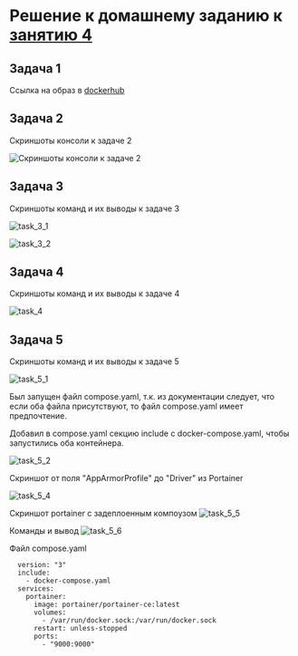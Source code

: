 # Решение к домашнему заданию к [занятию 4](https://github.com/netology-code/virtd-homeworks/blob/shvirtd-1/05-virt-03-docker-intro/)

## Задача 1
 Ссылка на образ в [dockerhub](https://hub.docker.com/repository/docker/vladmgb/custom-nginx/general)

## Задача 2
Cкриншоты консоли к задаче 2

![Cкриншоты консоли к задаче 2](https://github.com/user-attachments/assets/7c811767-d0ff-4d62-b62b-7d83be779a91)


## Задача 3
Cкриншоты команд и их выводы к задаче 3

![task_3_1](https://github.com/user-attachments/assets/1aba91da-70be-408f-aa1c-43fd8c631aa8)


![task_3_2](https://github.com/user-attachments/assets/cfa24f12-bdd4-4f46-8733-cd0d679d0b16)

## Задача 4
Cкриншоты команд и их выводы к задаче 4

![task_4](https://github.com/user-attachments/assets/c7b46109-d739-432f-ae9c-981cbf904d20)


## Задача 5
Cкриншоты команд и их выводы к задаче 5

![task_5_1](https://github.com/user-attachments/assets/21217ee6-c937-4375-955a-a414f9b4b4a0)

Был запущен файл compose.yaml, т.к. из документации следует, что если оба файла присутствуют, то  файл compose.yaml имеет предпочтение.

Добавил в compose.yaml секцию include с docker-compose.yaml, чтобы запустились оба контейнера.

![task_5_2](https://github.com/user-attachments/assets/17a32978-1c39-4b24-8bdb-57fb5d758912)

Скриншот от поля "AppArmorProfile" до "Driver" из Portainer

![task_5_4](https://github.com/user-attachments/assets/86a1a103-6e8b-4b28-8ee7-24d6cb11b841)

Cкриншот portainer c задеплоенным компоузом
![task_5_5](https://github.com/user-attachments/assets/2de9ce26-07af-442b-9b6b-ee137f751a19)

Команды и вывод
![task_5_6](https://github.com/user-attachments/assets/4ff5be12-dd65-442f-a45d-ed9614f6faf5)


Файл compose.yaml

```
  version: "3"
  include:
    - docker-compose.yaml
  services:
    portainer:
      image: portainer/portainer-ce:latest
      volumes:
        - /var/run/docker.sock:/var/run/docker.sock
      restart: unless-stopped
      ports:
        - "9000:9000"
```

